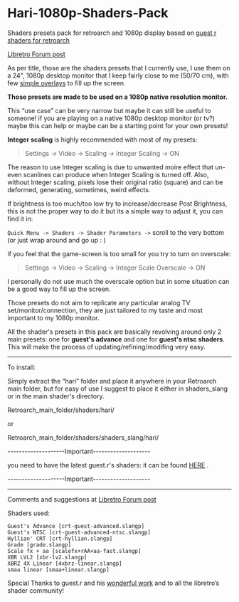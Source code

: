 # Hari-1080p-Shaders-Pack

Shaders presets pack for retroarch and 1080p display based on [guest r shaders for retroarch](https://forums.libretro.com/t/new-crt-shader-from-guest-crt-guest-advanced-updates/25444) 


[Libretro Forum post](https://forums.libretro.com/t/haris-1080p-shaders-presets-screenshots/43734)


As per title, those are the shaders presets that I currently use, I use them on a 24", 1080p desktop monitor that I keep fairly close to me (50/70 cm), with few [simple overlays](https://forums.libretro.com/t/overlays-and-integer-scaling/43557) to fill up the screen.

**Those presets are made to be used on a 1080p native resolution monitor.** 

This “use case” can be very narrow but maybe it can still be useful to someone! if you are playing on a native 1080p desktop monitor (or tv?) maybe this can help or maybe can be a starting point for your own presets!




**Integer scaling** is highly recommended with most of my presets: 

> Settings -> Video -> Scaling -> Integer Scaling -> ON

The reason to use Integer scaling is due to unwanted moire effect that un-even scanlines can produce when Integer Scaling is turned off. Also, without Integer scaling, pixels lose their original ratio (square) and can be deformed, generating, sometimes, weird effects. 


If brightness is too much/too low try to increase/decrease Post Brightness, this is not the proper way to do it but its a simple way to adjust it, you can find it in:

`Quick Menu -> Shaders -> Shader Parameters ->` scroll to the very bottom (or just wrap around and go up : )

if you feel that the game-screen is too small for you try to turn on overscale:

> Settings -> Video -> Scaling -> Integer Scale Overscale -> ON
 
I personally do not use much the overscale option but in some situation can be a good way to fill up the screen.

Those presets do not aim to replicate any particular analog TV set/monitor/connection, they are just tailored to my taste and most important to my 1080p monitor.

All the shader's presets in this pack are basically revolving around only 2 main presets: one for  **guest's advance** and one for **guest's ntsc shaders**. This will make the process of updating/refining/modifing very easy. 

_________________________________________


To install:

 Simply extract the “hari” folder and place it anywhere in your Retroarch main folder, but for easy of use I suggest to place it either in shaders_slang or in the main shader's directory.

Retroarch_main_folder/shaders/hari/

or 

Retroarch_main_folder/shaders/shaders_slang/hari/

--------------------Important--------------------

you need to have the latest guest.r's shaders: it can be found [HERE](https://forums.libretro.com/t/new-crt-shader-from-guest-crt-guest-advanced-updates/25444) .

--------------------Important--------------------

_________________________________________

Comments and suggestions at [Libretro Forum post](https://forums.libretro.com/t/haris-1080p-shaders-presets-screenshots/43734)

Shaders used:

    Guest's Advance [crt-guest-advanced.slangp]
    Guest's NTSC [crt-guest-advanced-ntsc.slangp]
    Hyllian' CRT [crt-hyllian.slangp]
    Grade [grade.slangp]
    Scale fx + aa [scalefx+rAA+aa-fast.slangp]
    XBR LVL2 [xbr-lv2.slangp]
    XBRZ 4X Linear [4xbrz-linear.slangp]
    smaa linear [smaa+linear.slangp]


Special Thanks to guest.r and his [wonderful work](https://forums.libretro.com/t/new-crt-shader-from-guest-crt-guest-advanced-updates/25444) and to all the libretro’s shader community!
